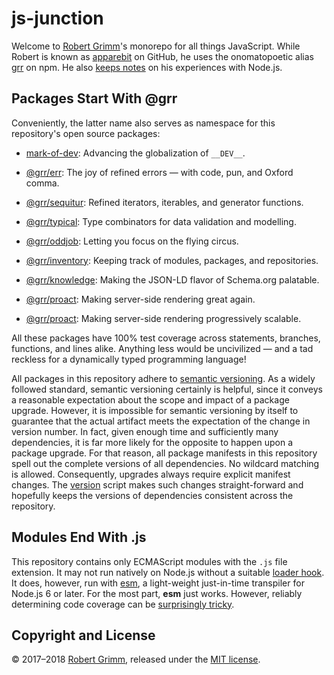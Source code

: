 # js-junction

Welcome to [Robert Grimm](http://apparebit.com)'s monorepo for all things
JavaScript. While Robert is known as [apparebit](https://github.com/apparebit)
on GitHub, he uses the onomatopoetic alias [grr](https://www.npmjs.com/~grr) on
npm. He also [keeps
notes](https://github.com/apparebit/js-junction/tree/master/notes.md) on his
experiences with Node.js.

## Packages Start With @grr

Conveniently, the latter name also serves as namespace for this repository's
open source packages:

 *  [mark-of-dev](https://github.com/apparebit/js-junction/tree/master/packages/mark-of-dev):
    Advancing the globalization of `__DEV__`.

 *  [@grr/err](https://github.com/apparebit/js-junction/tree/master/packages/err):
    The joy of refined errors — with code, pun, and Oxford comma.

 *  [@grr/sequitur](https://github.com/apparebit/js-junction/tree/master/packages/sequitur):
    Refined iterators, iterables, and generator functions.

 *  [@grr/typical](https://github.com/apparebit/js-junction/tree/master/packages/typical):
    Type combinators for data validation and modelling.

 *  [@grr/oddjob](https://github.com/apparebit/js-junction/tree/master/packages/oddjob):
    Letting you focus on the flying circus.

 *  [@grr/inventory](https://github.com/apparebit/js-junction/tree/master/packages/inventory):
    Keeping track of modules, packages, and repositories.

 *  [@grr/knowledge](https://github.com/apparebit/js-junction/tree/master/packages/knowledge):
    Making the JSON-LD flavor of Schema.org palatable.

 *  [@grr/proact](https://github.com/apparebit/js-junction/tree/master/packages/proact):
    Making server-side rendering great again.

 *  [@grr/proact](https://github.com/apparebit/js-junction/tree/master/packages/enact):
    Making server-side rendering progressively scalable.

All these packages have 100% test coverage across statements, branches,
functions, and lines alike. Anything less would be uncivilized — and a tad
reckless for a dynamically typed programming language!

All packages in this repository adhere to [semantic
versioning](https://semver.org). As a widely followed standard, semantic
versioning certainly is helpful, since it conveys a reasonable expectation about
the scope and impact of a package upgrade. However, it is impossible for
semantic versioning by itself to guarantee that the actual artifact meets the
expectation of the change in version number. In fact, given enough time and
sufficiently many dependencies, it is far more likely for the opposite to happen
upon a package upgrade. For that reason, all package manifests in this
repository spell out the complete versions of all dependencies. No wildcard
matching is allowed. Consequently, upgrades always require explicit manifest
changes. The [version](scripts/version.js) script makes such changes
straight-forward and hopefully keeps the versions of dependencies consistent
across the repository.

## Modules End With .js

This repository contains only ECMAScript modules with the `.js` file extension.
It may not run natively on Node.js without a suitable [loader
hook](https://nodejs.org/dist/latest-v9.x/docs/api/esm.html#esm_loader_hooks).
It does, however, run with [esm](https://github.com/standard-things/esm), a
light-weight just-in-time transpiler for Node.js 6 or later. For the most part,
__esm__ just works. However, reliably determining code coverage can be
[surprisingly
tricky](https://github.com/apparebit/js-junction/tree/master/notes.md).

## Copyright and License

© 2017–2018 [Robert Grimm](http://apparebit.com), released under the [MIT
license](LICENSE).
